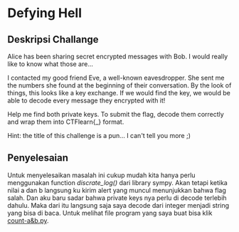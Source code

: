 # Defying Hell
## Deskripsi Challange
Alice has been sharing secret encrypted messages with Bob. I would really like to know what those are...

I contacted my good friend Eve, a well-known eavesdropper. She sent me the numbers she found at the beginning of their conversation. By the look of things, this looks like a key exchange. If we would find the key, we would be able to decode every message they encrypted with it!

Help me find both private keys. To submit the flag, decode them correctly and wrap them into CTFlearn{<Alice>_<Bob>} format.

Hint: the title of this challenge is a pun... I can't tell you more ;)

## Penyelesaian
Untuk menyelesaikan masalah ini cukup mudah kita hanya perlu menggunakan function *discrate_log()* dari library sympy. Akan tetapi ketika nilai a dan b langsung ku kirim alert yang muncul menunjukkan bahwa flag salah. Dan aku baru sadar bahwa private keys nya perlu di decode terlebih dahulu. Maka dari itu langsung saja saya decode dari integer menjadi string yang bisa di baca. Untuk melihat file program yang saya buat bisa klik [count-a&b.py](./count-a&b.py).